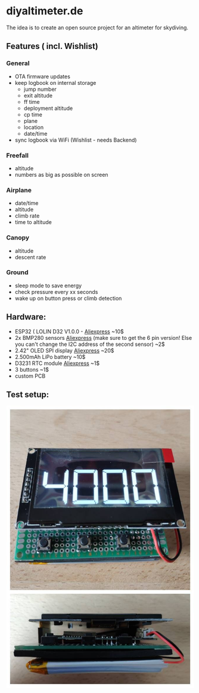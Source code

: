 # diyaltimeter.de

The idea is to create an open source project for an altimeter for skydiving.
## Features ( incl. Wishlist)

### General

- OTA firmware updates
- keep logbook on internal storage
  - jump number
  - exit altitude
  - ff time
  - deployment altitude
  - cp time
  - plane
  - location
  - date/time
- sync logbook via WiFi (Wishlist - needs Backend)


### Freefall

- altitude
- numbers as big as possible on screen

### Airplane 

- date/time
- altitude
- climb rate
- time to altitude

### Canopy
- altitude
- descent rate

### Ground

- sleep mode to save energy
- check pressure every xx seconds
- wake up on button press or climb detection

## Hardware:
- ESP32 ( LOLIN D32 V1.0.0 - [Aliexpress](https://www.aliexpress.com/item/WEMOS-LOLIN32-V1-0-0-wifi-bluetooth-board-based-ESP-32-4MB-FLASH/32808551116.html) ~10$
- 2x BMP280 sensors [Aliexpress](https://www.aliexpress.com/item/I2C-SPI-GY-BMP280-3-3-Digital-Barometric-Pressure-Altitude-Sensor-High-Precision-Atmospheric-Module-for/32651665846.html) (make sure to get the 6 pin version! Else you can't change the I2C address of the second sensor) ~2$
- 2.42" OLED SPI display [Aliexpress](https://www.aliexpress.com/wholesale?catId=0&SearchText=2.42+oled) ~20$
- 2.500mAh LiPo battery ~10$
- D3231 RTC module [Aliexpress](https://www.aliexpress.com/wholesale?catId=0&SearchText=d3231+rtc+raspberry) ~1$
- 3 buttons ~1$
- custom PCB 

## Test setup:

![img/testsetup_v0.1.jpg](img/testsetup_v0.1.jpg)
